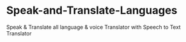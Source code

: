 # Speak-and-Translate-Languages
Speak &amp; Translate all language &amp; voice Translator with Speech to Text Translator
